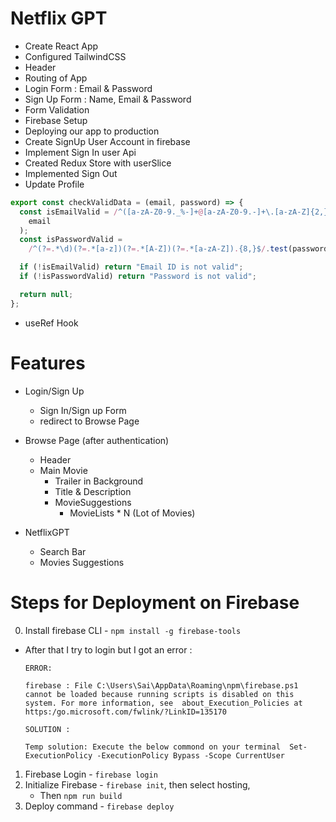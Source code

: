 # Netflix GPT

- Create React App
- Configured TailwindCSS
- Header
- Routing of App
- Login Form : Email & Password
- Sign Up Form : Name, Email & Password
- Form Validation
- Firebase Setup
- Deploying our app to production
- Create SignUp User Account in firebase
- Implement Sign In user Api
- Created Redux Store with userSlice
- Implemented Sign Out 
- Update Profile




```jsx
export const checkValidData = (email, password) => {
  const isEmailValid = /^([a-zA-Z0-9._%-]+@[a-zA-Z0-9.-]+\.[a-zA-Z]{2,})$/.test(
    email
  );
  const isPasswordValid =
    /^(?=.*\d)(?=.*[a-z])(?=.*[A-Z])(?=.*[a-zA-Z]).{8,}$/.test(password);

  if (!isEmailValid) return "Email ID is not valid";
  if (!isPasswordValid) return "Password is not valid";

  return null;
};
```

- useRef Hook

# Features

- Login/Sign Up

  - Sign In/Sign up Form
  - redirect to Browse Page

- Browse Page (after authentication)

  - Header
  - Main Movie
    - Trailer in Background
    - Title & Description
    - MovieSuggestions
      - MovieLists \* N (Lot of Movies)

- NetflixGPT
  - Search Bar
  - Movies Suggestions

# Steps for Deployment on Firebase

0. Install firebase CLI - `npm install -g firebase-tools`

- After that I try to login but I got an error :

  `ERROR:`

  `firebase : File C:\Users\Sai\AppData\Roaming\npm\firebase.ps1 cannot be loaded because running scripts is disabled on this system. For more information, see 
about_Execution_Policies at https:/go.microsoft.com/fwlink/?LinkID=135170`

  `SOLUTION :`

  `Temp solution: Execute the below commond on your terminal 
  Set-ExecutionPolicy -ExecutionPolicy Bypass -Scope CurrentUser`

1. Firebase Login - `firebase login`
2. Initialize Firebase - `firebase init`, then select hosting,
   - Then `npm run build`
3. Deploy command - `firebase deploy`
